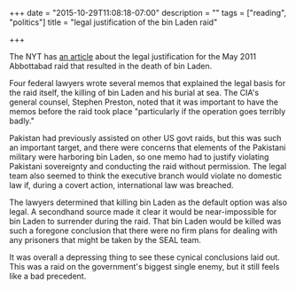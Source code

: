 +++
date = "2015-10-29T11:08:18-07:00"
description = ""
tags = ["reading", "politics"]
title = "legal justification of the bin Laden raid"

+++

The NYT has [an article](http://www.nytimes.com/2015/10/29/us/politics/obama-legal-authorization-osama-bin-laden-raid.html)
about the legal justification for the May 2011 Abbottabad raid that resulted in the death of bin Laden.

Four federal lawyers wrote several memos that explained the legal basis for the raid itself,
the killing of bin Laden and his burial at sea.
The CIA's general counsel, Stephen Preston,
noted that it was important to have the memos before the raid took place
"particularly if the operation goes terribly badly."

Pakistan had previously assisted on other US govt raids,
but this was such an important target,
and there were concerns that elements of the Pakistani military were harboring bin Laden,
so one memo had to justify violating Pakistani sovereignty
and conducting the raid without permission.
The legal team also seemed to think the executive branch
would violate no domestic law if, during a covert action,
international law was breached.

The lawyers determined that killing bin Laden as the default option was also legal.
A secondhand source made it clear it would be near-impossible
for bin Laden to surrender during the raid.
That bin Laden would be killed was such a foregone conclusion
that there were no firm plans for dealing with any prisoners that might be taken by the SEAL team.

It was overall a depressing thing to see these cynical conclusions laid out.
This was a raid on the government's biggest single enemy,
but it still feels like a bad precedent.
